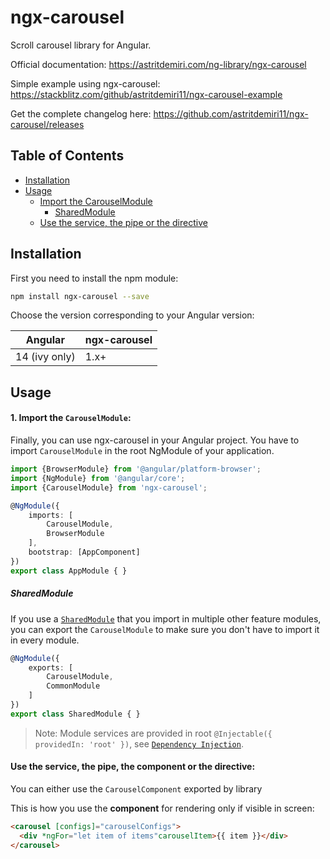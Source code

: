 # ngx-carousel

Scroll carousel library for Angular.

Official documentation: https://astritdemiri.com/ng-library/ngx-carousel

Simple example using ngx-carousel: https://stackblitz.com/github/astritdemiri11/ngx-carousel-example

Get the complete changelog here: https://github.com/astritdemiri11/ngx-carousel/releases

## Table of Contents
* [Installation](#installation)
* [Usage](#usage)
  * [Import the CarouselModule](#1-import-the-carouselmodule)
    * [SharedModule](#sharedmodule)
  * [Use the service, the pipe or the directive](#use-the-service-the-pipe-the-component-or-the-directive)

## Installation

First you need to install the npm module:

```sh
npm install ngx-carousel --save
```

Choose the version corresponding to your Angular version:

 Angular       | ngx-carousel
 ------------- | ---------------
 14 (ivy only) | 1.x+           


## Usage

#### 1. Import the `CarouselModule`:

Finally, you can use ngx-carousel in your Angular project. You have to import `CarouselModule` in the root NgModule of your application.

```ts
import {BrowserModule} from '@angular/platform-browser';
import {NgModule} from '@angular/core';
import {CarouselModule} from 'ngx-carousel';

@NgModule({
    imports: [
        CarouselModule,
        BrowserModule
    ],
    bootstrap: [AppComponent]
})
export class AppModule { }
```

##### SharedModule

If you use a [`SharedModule`](https://angular.io/guide/sharing-ngmodules) that you import in multiple other feature modules,
you can export the `CarouselModule` to make sure you don't have to import it in every module.

```ts
@NgModule({
    exports: [
        CarouselModule,
        CommonModule
    ]
})
export class SharedModule { }
```

> Note: Module services are provided in root `@Injectable({ providedIn: 'root' })`, see [`Dependency Injection`](https://angular.io/guide/dependency-injection).

#### Use the service, the pipe, the component or the directive:

You can either use the `CarouselComponent` exported by library

This is how you use the **component** for rendering only if visible in screen:
```html
<carousel [configs]="carouselConfigs">
  <div *ngFor="let item of items"carouselItem>{{ item }}</div>
</carousel>
```
